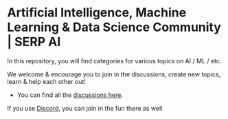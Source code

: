 # Artificial Intelligence, Machine Learning & Data Science Community | SERP AI

In this repository, you will find categories for various topics on AI / ML / etc.

We welcome & encourage you to join in the discussions, create new topics, learn & help each other out!

- You can find all the [discussions here](https://github.com/serp-ai/community/discussions).

If you use [Discord](https://serp.ly/discord), you can join in the fun there as well
